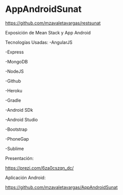 # AppAndroidSunat
https://github.com/mzavaletavargas/restsunat

Exposición de Mean Stack y App Android

Tecnologías Usadas: -AngularJS

-Express

-MongoDB

-NodeJS

-Github

-Heroku

-Gradle

-Android SDk

-Android Studio

-Bootstrap

-PhoneGap

-Sublime

Presentación:

https://prezi.com/6za0cszqn_dc/

Aplicación Android:

https://github.com/mzavaletavargas/AppAndroidSunat
